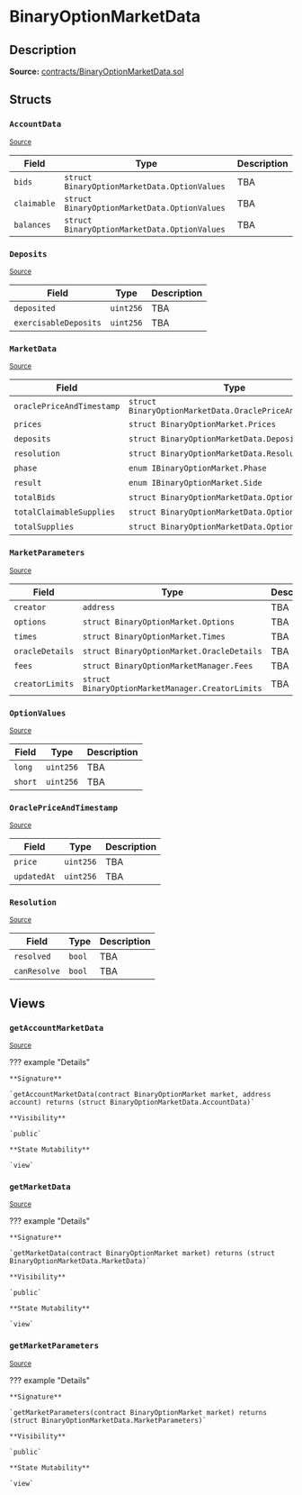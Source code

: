 # BinaryOptionMarketData

## Description

**Source:** [contracts/BinaryOptionMarketData.sol](https://github.com/Synthetixio/synthetix/tree/v2.34.2/contracts/BinaryOptionMarketData.sol)

## Structs

### `AccountData`

<sub>[Source](https://github.com/Synthetixio/synthetix/tree/v2.34.2/contracts/BinaryOptionMarketData.sol#L54)</sub>

| Field       | Type                                         | Description |
| ----------- | -------------------------------------------- | ----------- |
| `bids`      | `struct BinaryOptionMarketData.OptionValues` | TBA         |
| `claimable` | `struct BinaryOptionMarketData.OptionValues` | TBA         |
| `balances`  | `struct BinaryOptionMarketData.OptionValues` | TBA         |

### `Deposits`

<sub>[Source](https://github.com/Synthetixio/synthetix/tree/v2.34.2/contracts/BinaryOptionMarketData.sol#L17)</sub>

| Field                 | Type      | Description |
| --------------------- | --------- | ----------- |
| `deposited`           | `uint256` | TBA         |
| `exercisableDeposits` | `uint256` | TBA         |

### `MarketData`

<sub>[Source](https://github.com/Synthetixio/synthetix/tree/v2.34.2/contracts/BinaryOptionMarketData.sol#L42)</sub>

| Field                     | Type                                                    | Description |
| ------------------------- | ------------------------------------------------------- | ----------- |
| `oraclePriceAndTimestamp` | `struct BinaryOptionMarketData.OraclePriceAndTimestamp` | TBA         |
| `prices`                  | `struct BinaryOptionMarket.Prices`                      | TBA         |
| `deposits`                | `struct BinaryOptionMarketData.Deposits`                | TBA         |
| `resolution`              | `struct BinaryOptionMarketData.Resolution`              | TBA         |
| `phase`                   | `enum IBinaryOptionMarket.Phase`                        | TBA         |
| `result`                  | `enum IBinaryOptionMarket.Side`                         | TBA         |
| `totalBids`               | `struct BinaryOptionMarketData.OptionValues`            | TBA         |
| `totalClaimableSupplies`  | `struct BinaryOptionMarketData.OptionValues`            | TBA         |
| `totalSupplies`           | `struct BinaryOptionMarketData.OptionValues`            | TBA         |

### `MarketParameters`

<sub>[Source](https://github.com/Synthetixio/synthetix/tree/v2.34.2/contracts/BinaryOptionMarketData.sol#L33)</sub>

| Field           | Type                                             | Description |
| --------------- | ------------------------------------------------ | ----------- |
| `creator`       | `address`                                        | TBA         |
| `options`       | `struct BinaryOptionMarket.Options`              | TBA         |
| `times`         | `struct BinaryOptionMarket.Times`                | TBA         |
| `oracleDetails` | `struct BinaryOptionMarket.OracleDetails`        | TBA         |
| `fees`          | `struct BinaryOptionMarketManager.Fees`          | TBA         |
| `creatorLimits` | `struct BinaryOptionMarketManager.CreatorLimits` | TBA         |

### `OptionValues`

<sub>[Source](https://github.com/Synthetixio/synthetix/tree/v2.34.2/contracts/BinaryOptionMarketData.sol#L12)</sub>

| Field   | Type      | Description |
| ------- | --------- | ----------- |
| `long`  | `uint256` | TBA         |
| `short` | `uint256` | TBA         |

### `OraclePriceAndTimestamp`

<sub>[Source](https://github.com/Synthetixio/synthetix/tree/v2.34.2/contracts/BinaryOptionMarketData.sol#L27)</sub>

| Field       | Type      | Description |
| ----------- | --------- | ----------- |
| `price`     | `uint256` | TBA         |
| `updatedAt` | `uint256` | TBA         |

### `Resolution`

<sub>[Source](https://github.com/Synthetixio/synthetix/tree/v2.34.2/contracts/BinaryOptionMarketData.sol#L22)</sub>

| Field        | Type   | Description |
| ------------ | ------ | ----------- |
| `resolved`   | `bool` | TBA         |
| `canResolve` | `bool` | TBA         |

## Views

### `getAccountMarketData`

<sub>[Source](https://github.com/Synthetixio/synthetix/tree/v2.34.2/contracts/BinaryOptionMarketData.sol#L102)</sub>

??? example "Details"

    **Signature**

    `getAccountMarketData(contract BinaryOptionMarket market, address account) returns (struct BinaryOptionMarketData.AccountData)`

    **Visibility**

    `public`

    **State Mutability**

    `view`

### `getMarketData`

<sub>[Source](https://github.com/Synthetixio/synthetix/tree/v2.34.2/contracts/BinaryOptionMarketData.sol#L81)</sub>

??? example "Details"

    **Signature**

    `getMarketData(contract BinaryOptionMarket market) returns (struct BinaryOptionMarketData.MarketData)`

    **Visibility**

    `public`

    **State Mutability**

    `view`

### `getMarketParameters`

<sub>[Source](https://github.com/Synthetixio/synthetix/tree/v2.34.2/contracts/BinaryOptionMarketData.sol#L60)</sub>

??? example "Details"

    **Signature**

    `getMarketParameters(contract BinaryOptionMarket market) returns (struct BinaryOptionMarketData.MarketParameters)`

    **Visibility**

    `public`

    **State Mutability**

    `view`
